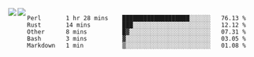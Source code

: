 <a href="https://github.com/anuraghazra/github-readme-stats">
  <img align="left" src="https://github-readme-stats.vercel.app/api?username=kfly8&count_private=true&show_icons=true&theme=calm" />
</a>
<a href="https://github.com/anuraghazra/github-readme-stats">
  <img align="left" src="https://github-readme-stats.vercel.app/api/top-langs/?username=kfly8&theme=calm&hide=HTML&exclude_repo=is3q-cr" />
</a>

<!--START_SECTION:waka-->
```text
Perl       1 hr 28 mins    ███████████████████░░░░░░   76.13 % 
Rust       14 mins         ███░░░░░░░░░░░░░░░░░░░░░░   12.12 % 
Other      8 mins          █▓░░░░░░░░░░░░░░░░░░░░░░░   07.31 % 
Bash       3 mins          ▓░░░░░░░░░░░░░░░░░░░░░░░░   03.05 % 
Markdown   1 min           ▒░░░░░░░░░░░░░░░░░░░░░░░░   01.08 % 
```
<!--END_SECTION:waka-->
